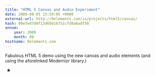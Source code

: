 ```yaml
---
title: "HTML 5 Canvas and Audio Experiment"
date: 2009-08-05 15:59:05 +0000
external-url: http://9elements.com/io/projects/html5/canvas/
hash: 08efe87d0f13d60d16751cfd8a8adf50
annum:
    year: 2009
    month: 08
hostname: 9elements.com
---
```


Fabulous HTML 5 demo using the new canvas and audio elements (and using the aforelinked Modernizr library.)



 ★ 

